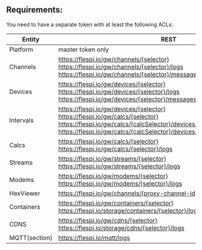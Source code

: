 ## Requirements:
You need to have a separate token with at least the following ACLs:

| Entity | REST |
|---|---|
| Platform | master token only |
| Channels | https://flespi.io/gw/channels/{selector}<br />https://flespi.io/gw/channels/{selector}/logs<br />https://flespi.io/gw/channels/{selector}/messages |
| Devices | https://flespi.io/gw/devices/{selector}<br />https://flespi.io/gw/devices/{selector}/logs<br />https://flespi.io/gw/devices/{selector}/messages |
| Intervals | https://flespi.io/gw/devices/{selector}<br />https://flespi.io/gw/calcs/{selector}<br />https://flespi.io/gw/calcs/{calcSelector}/devices/{deviceSelector}<br />https://flespi.io/gw/calcs/{calcSelector}/devices/{deviceSelector}/intervals/all |
| Calcs | https://flespi.io/gw/calcs/{selector}<br />https://flespi.io/gw/calcs/{selector}/logs |
| Streams | https://flespi.io/gw/streams/{selector}<br />https://flespi.io/gw/streams/{selector}/logs |
| Modems | https://flespi.io/gw/modems/{selector}<br />https://flespi.io/gw/modems/{selector}/logs |
| HexViewer | https://flespi.io/gw/channels/{proxy-channel-id}/messages |
| Containers | https://flespi.io/gw/containers/{selector}<br />https://flespi.io/storage/containers/{selector}/logs |
| CDNS | https://flespi.io/gw/cdns/{selector}<br />https://flespi.io/storage/cdns/{selector}/logs |
| MQTT(section) | https://flespi.io/mqtt/logs |
